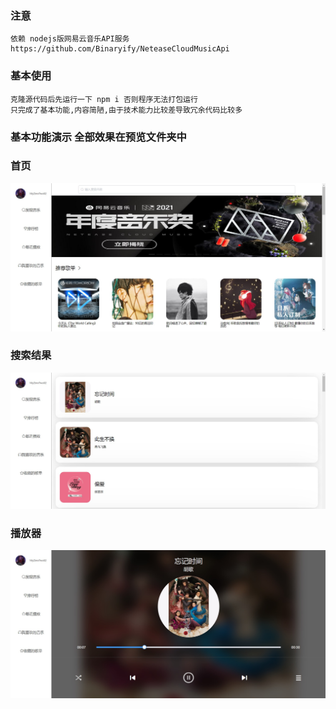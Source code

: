 ### 注意
    依赖 nodejs版网易云音乐API服务 https://github.com/Binaryify/NeteaseCloudMusicApi

### 基本使用
    克隆源代码后先运行一下 npm i 否则程序无法打包运行
    只完成了基本功能,内容简陋,由于技术能力比较差导致冗余代码比较多

### 基本功能演示 全部效果在预览文件夹中

### 首页
![首页面](https://github.com/Yaya0101/cloudmusic_vue/blob/106429b1da784ff93c1a70d7da83875819c8a70f/%E9%A2%84%E8%A7%88/%E4%B8%BB%E9%A1%B5.jpg)
### 搜索结果
![搜索结果](https://github.com/Yaya0101/cloudmusic_vue/blob/106429b1da784ff93c1a70d7da83875819c8a70f/%E9%A2%84%E8%A7%88/%E6%90%9C%E7%B4%A2%E7%BB%93%E6%9E%9C.jpg)
### 播放器
![播放器](https://github.com/Yaya0101/cloudmusic_vue/blob/106429b1da784ff93c1a70d7da83875819c8a70f/%E9%A2%84%E8%A7%88/%E6%92%AD%E6%94%BE%E5%99%A8.jpg)
    

